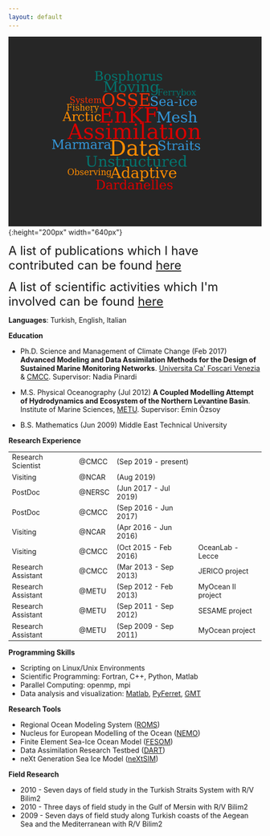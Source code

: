 ```yaml
---
layout: default
---
```

![](../pics/wordcloud.png){:height="200px" width="640px"}

<font size="+2">A list of publications which I have contributed can be found <a href="/about/publication">here <br></a></font>

<font size="+2">A list of scientific activities which I'm involved can be found <a href="/calendar/index">here</a></font>

**Languages**: Turkish, English, Italian

**Education**

- Ph.D. Science and Management of Climate Change (Feb 2017) **Advanced Modeling and Data Assimilation Methods for the Design of Sustained Marine Monitoring Networks**. [Universita Ca' Foscari Venezia](https://unive.it) & [CMCC](https://cmcc.it). Supervisor: Nadia Pinardi

- M.S. Physical Oceanography (Jul 2012) **A Coupled Modelling Attempt of Hydrodynamics and Ecosystem of the Northern Levantine Basin**. Institute of Marine Sciences, [METU](https://metu.edu.tr). Supervisor: Emin Özsoy

- B.S. Mathematics (Jun 2009) Middle East Technical University

**Research Experience**

|                      |       |                      |                     |
|----------------------|:------|:---------------------|---------------------|
| Research  Scientist  | @CMCC | (Sep 2019 - present) ||
| Visiting             | @NCAR | (Aug 2019)           ||
| PostDoc              | @NERSC| (Jun 2017 - Jul 2019)||
| PostDoc              | @CMCC | (Sep 2016 - Jun 2017)||
| Visiting             | @NCAR | (Apr 2016 - Jun 2016)||
| Visiting             | @CMCC | (Oct 2015 - Feb 2016)| OceanLab - Lecce|
| Research Assistant   | @CMCC | (Mar 2013 - Sep 2013)| JERICO project|
| Research Assistant   | @METU | (Sep 2012 - Feb 2013)| MyOcean II project|
| Research Assistant   | @METU | (Sep 2011 - Sep 2012)| SESAME project|
| Research Assistant   | @METU | (Sep 2009 - Sep 2011)| MyOcean project|

**Programming Skills**

- Scripting on Linux/Unix Environments
- Scientific Programming: Fortran, C\+\+, Python, Matlab
- Parallel Computing: openmp, mpi
- Data analysis and visualization: [Matlab](https://www.mathworks.com),
  [PyFerret](https://ferret.pmel.noaa.gov/Ferret/documentation/pyferret),
[GMT](http://gmt.soest.hawaii.edu)

**Research Tools**

- Regional Ocean Modeling System ([ROMS](https://www.myroms.org))
- Nucleus for European Modelling of the Ocean ([NEMO](https://www.nemo-ocean.eu))
- Finite Element Sea-Ice Ocean Model ([FESOM](https://fesom.de))
- Data Assimilation Research Testbed ([DART](http://www.image.ucar.edu/DAReS/DART))
- neXt Generation Sea Ice Model ([neXtSIM](https://www.nersc.no/group/sea-ice-modelling))

**Field Research**

- 2010 - Seven days of field study in the Turkish Straits System with R/V Bilim2
- 2010 - Three days of field study in the Gulf of Mersin with R/V Bilim2
- 2009 - Seven days of field study along Turkish coasts of the Aegean Sea and the Mediterranean with R/V Bilim2


